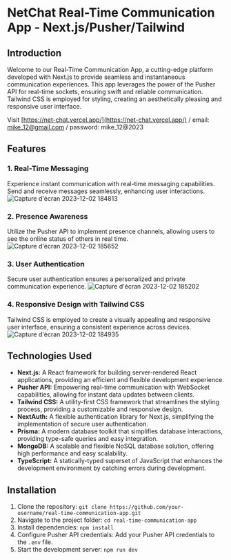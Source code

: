 # NetChat Real-Time Communication App - Next.js/Pusher/Tailwind

## Introduction
Welcome to our Real-Time Communication App, a cutting-edge platform developed with Next.js to provide seamless and instantaneous communication experiences. This app leverages the power of the Pusher API for real-time sockets, ensuring swift and reliable communication. Tailwind CSS is employed for styling, creating an aesthetically pleasing and responsive user interface.

Visit [https://net-chat.vercel.app/](https://net-chat.vercel.app/)
 / email: mike_12@gmail.com
 / password: mike_12@2023

## Features

### 1. Real-Time Messaging
Experience instant communication with real-time messaging capabilities. Send and receive messages seamlessly, enhancing user interactions.
![Capture d'écran 2023-12-02 184813](https://github.com/mohamed-ali-agourram/NetChat/assets/95295909/282a821e-1d42-46bc-922e-e63362391572)

### 2. Presence Awareness
Utilize the Pusher API to implement presence channels, allowing users to see the online status of others in real time.
![Capture d'écran 2023-12-02 185652](https://github.com/mohamed-ali-agourram/NetChat/assets/95295909/ef457382-95e1-438b-85b6-5bf224f07468)

### 3. User Authentication
Secure user authentication ensures a personalized and private communication experience.
![Capture d'écran 2023-12-02 185202](https://github.com/mohamed-ali-agourram/NetChat/assets/95295909/e70f5779-0d17-4b20-8a4d-a9e6fae2a7bf)

### 4. Responsive Design with Tailwind CSS
Tailwind CSS is employed to create a visually appealing and responsive user interface, ensuring a consistent experience across devices.
![Capture d'écran 2023-12-02 184935](https://github.com/mohamed-ali-agourram/NetChat/assets/95295909/b43cabe7-88b1-4ce5-93ba-000f60e74c1a)

## Technologies Used

- **Next.js:** A React framework for building server-rendered React applications, providing an efficient and flexible development experience.
- **Pusher API:** Empowering real-time communication with WebSocket capabilities, allowing for instant data updates between clients.
- **Tailwind CSS:** A utility-first CSS framework that streamlines the styling process, providing a customizable and responsive design.
- **NextAuth:** A flexible authentication library for Next.js, simplifying the implementation of secure user authentication.
- **Prisma:** A modern database toolkit that simplifies database interactions, providing type-safe queries and easy integration.
- **MongoDB:** A scalable and flexible NoSQL database solution, offering high performance and easy scalability.
- **TypeScript:** A statically-typed superset of JavaScript that enhances the development environment by catching errors during development.

## Installation

1. Clone the repository: `git clone https://github.com/your-username/real-time-communication-app.git`
2. Navigate to the project folder: `cd real-time-communication-app`
3. Install dependencies: `npm install`
4. Configure Pusher API credentials: Add your Pusher API credentials to the `.env` file.
5. Start the development server: `npm run dev`
